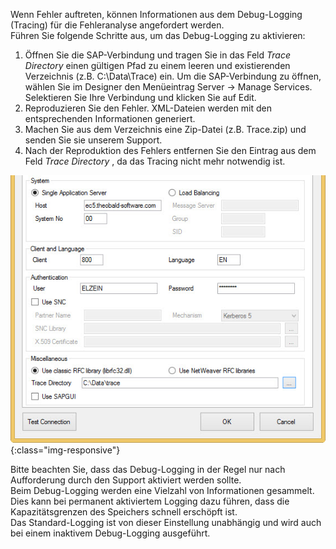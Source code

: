 Wenn Fehler auftreten, können Informationen aus dem Debug-Logging (Tracing) für die Fehleranalyse angefordert werden.<br> 
Führen Sie folgende Schritte aus, um das Debug-Logging zu aktivieren: 

1. Öffnen Sie die SAP-Verbindung und tragen Sie in das Feld *Trace Directory* einen gültigen Pfad zu einem leeren und existierenden Verzeichnis (z.B. C:\Data\Trace\) ein. 
    Um die SAP-Verbindung zu öffnen, wählen Sie im Designer den Menüeintrag Server -> Manage Services. Selektieren Sie Ihre Verbindung und klicken Sie auf Edit. 
2. Reproduzieren Sie den Fehler. XML-Dateien werden mit den entsprechenden Informationen generiert. 
3. Machen Sie aus dem Verzeichnis eine Zip-Datei (z.B. Trace.zip) und senden Sie sie unserem Support. 
4. Nach der Reproduktion des Fehlers entfernen Sie den Eintrag aus dem Feld *Trace Directory* , da das Tracing nicht mehr notwendig ist. 

![tracing-setting](/img/content/tracing-setting.png){:class="img-responsive"}

Bitte beachten Sie, dass das Debug-Logging in der Regel nur nach Aufforderung durch den Support aktiviert werden sollte. <br>
Beim Debug-Logging werden eine Vielzahl von Informationen gesammelt. Dies kann bei permanent aktiviertem Logging dazu führen, dass die Kapazitätsgrenzen des Speichers schnell erschöpft ist. <br>
Das Standard-Logging ist von dieser Einstellung unabhängig und wird auch bei einem inaktivem Debug-Logging ausgeführt.